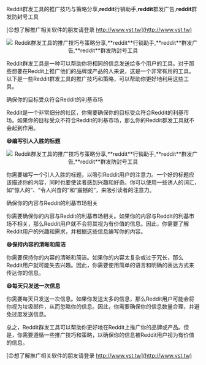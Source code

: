 Reddit群发工具的推广技巧与策略分享,**reddit**行销助手,**reddit**群发广告,**reddit**群发防封号工具

[😍想了解推广相关软件的朋友请登录 http://www.vst.tw](http://www.vst.tw)

 <center><img src="https://vst.tw/MP4/tuiguang/png/0.png" alt="Reddit群发工具的推广技巧与策略分享,**reddit**行销助手,**reddit**群发广告,**reddit**群发防封号工具"></center>

Reddit群发工具是一种可以帮助你将相同的信息发送给多个用户的工具。对于那些想要在Reddit上推广他们的品牌或产品的人来说，这是一个非常有用的工具。以下是一些Reddit群发工具的推广技巧和策略，可以帮助你更好地利用这些工具。

确保你的目标受众符合Reddit的利基市场

Reddit是一个非常细分的社区，你需要确保你的目标受众符合Reddit的利基市场。如果你的目标受众不符合Reddit的利基市场，那么你的Reddit群发工具就不会起到作用。

**😄编写引人入胜的标题**

 <center><img src="https://vst.tw/MP4/tuiguang/png/2.png" alt="Reddit群发工具的推广技巧与策略分享,**reddit**行销助手,**reddit**群发广告,**reddit**群发防封号工具"></center>

你需要编写一个引人入胜的标题，以吸引Reddit用户的注意力。一个好的标题应该描述你的内容，同时也要使读者感到兴趣和好奇。你可以使用一些诱人的词汇，如“惊人的”、“令人兴奋的”和“震撼的”，来吸引读者的注意力。

确保你的内容与Reddit的利基市场相关

你需要确保你的内容与Reddit的利基市场相关。如果你的内容与Reddit的利基市场不相关，那么Reddit用户就不会将其视为有价值的信息。因此，你需要了解Reddit用户的兴趣和需求，并根据这些信息编写你的内容。

**😄保持内容的清晰和简洁**

你需要保持你的内容的清晰和简洁。如果你的内容太复杂或过于冗长，那么Reddit用户就可能失去兴趣。因此，你需要使用简单的语言和明确的表达方式来传达你的信息。

**😄每天只发送一次信息**

你需要每天只发送一次信息。如果你发送太多的信息，那么Reddit用户可能会将你视为垃圾邮件，从而忽略你的信息。因此，你需要确保你的信息数量合理，并避免过度发送信息。

总之，Reddit群发工具可以帮助你更好地在Reddit上推广你的品牌或产品。但是，你需要遵循一些推广技巧和策略，以确保你的信息被Reddit用户视为有价值的信息。

[😍想了解推广相关软件的朋友请登录 http://www.vst.tw](http://www.vst.tw)



